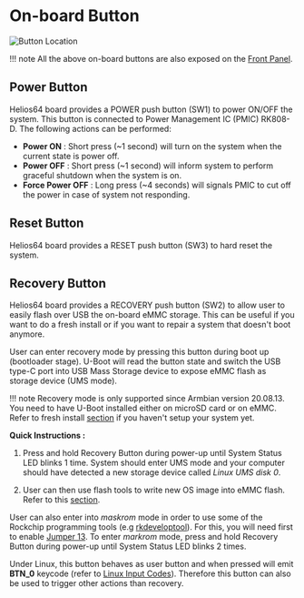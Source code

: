 # On-board Button

![Button Location](img/button/button.jpg)

!!! note
    All the above on-board buttons are also exposed on the [Front Panel](/helios64/front-panel/).

## Power Button

Helios64 board provides a POWER push button (SW1) to power ON/OFF the system. This button is connected to Power Management IC (PMIC) RK808-D. The following actions can be performed:

* **Power ON** : Short press (~1 second) will turn on the system when the current state is power off.
* **Power OFF** : Short press (~1 second) will inform system to perform graceful shutdown when the system is on.
* **Force Power OFF** : Long press (~4 seconds) will signals PMIC to cut off the power in case of system not responding.

## Reset Button

Helios64 board provides a RESET push button (SW3) to hard reset the system.

## Recovery Button

Helios64 board provides a RECOVERY push button (SW2) to allow user to easily flash over USB the on-board eMMC storage. This can be useful if you want to do a fresh install or if you want to repair a system that doesn't boot anymore.

User can enter recovery mode by pressing this button during boot up (bootloader stage). U-Boot will read the button state and switch the USB type-C port into USB Mass Storage device to expose eMMC flash as storage device (UMS mode).

!!! note
    Recovery mode is only supported since Armbian version 20.08.13. You need to have U-Boot installed either on microSD card or on eMMC. Refer to fresh install [section](/helios64/install/preliminary/#install-options) if you haven't setup your system yet.

**Quick Instructions :**

1. Press and hold Recovery Button during power-up until System Status LED blinks 1 time. System should enter UMS mode and your computer should have detected a new storage device called _Linux UMS disk 0_.

2. User can then use flash tools to write new OS image into eMMC flash. Refer to this [section](/helios64/install/emmc/#step-5-writing-an-os-image-to-internal-emmc).

User can also enter into *maskrom* mode in order to use some of the Rockchip programming tools (e.g [rkdeveloptool](https://github.com/rockchip-linux/rkdeveloptool)). For this, you will need first to enable [Jumper 13](/helios64/jumper/#usb-consolerecovery-mode-p13). To enter *markrom* mode, press and hold Recovery Button during power-up until System Status LED blinks 2 times.

Under Linux, this button behaves as user button and when pressed will emit **BTN_0** keycode (refer to [Linux Input Codes](https://git.kernel.org/pub/scm/linux/kernel/git/stable/linux.git/plain/include/uapi/linux/input-event-codes.h)). Therefore this button can also be used to trigger other actions than recovery.
